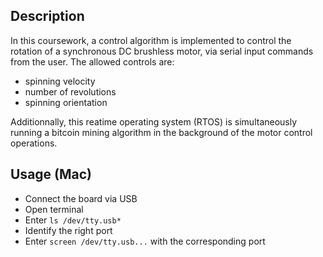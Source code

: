 ## Description

In this coursework, a control algorithm is implemented to control the rotation of a synchronous DC brushless motor, via serial input commands from the user. The allowed controls are:

- spinning velocity
- number of revolutions
- spinning orientation
 
 Additionnally, this reatime operating system (RTOS) is simultaneously running a bitcoin mining algorithm in the background of the motor control operations.
 
 ## Usage (Mac)
 
 - Connect the board via USB
 - Open terminal
 - Enter `ls /dev/tty.usb*`
 - Identify the right port
 - Enter `screen /dev/tty.usb...` with the corresponding port
